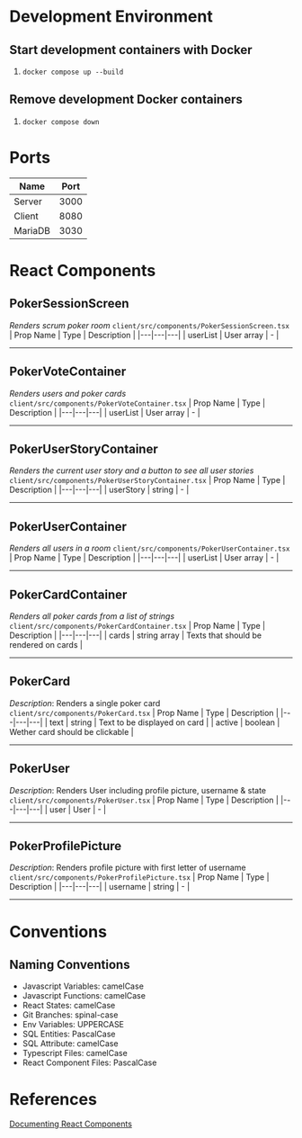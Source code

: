 # Development Environment

## Start development containers with Docker

1. `docker compose up --build`

## Remove development Docker containers

1. `docker compose down`

# Ports

| Name    | Port |
| ------- | ---- |
| Server  | 3000 |
| Client  | 8080 |
| MariaDB | 3030 |

# React Components

## PokerSessionScreen

_Renders scrum poker room_
`client/src/components/PokerSessionScreen.tsx`
| Prop Name | Type | Description |
|---|---|---|
| userList | User array | - |

<hr>

## PokerVoteContainer

_Renders users and poker cards_
`client/src/components/PokerVoteContainer.tsx`
| Prop Name | Type | Description |
|---|---|---|
| userList | User array | - |

<hr>

## PokerUserStoryContainer

_Renders the current user story and a button to see all user stories_
`client/src/components/PokerUserStoryContainer.tsx`
| Prop Name | Type | Description |
|---|---|---|
| userStory | string | - |

<hr>

## PokerUserContainer

_Renders all users in a room_
`client/src/components/PokerUserContainer.tsx`
| Prop Name | Type | Description |
|---|---|---|
| userList | User array | - |

<hr>

## PokerCardContainer

_Renders all poker cards from a list of strings_
`client/src/components/PokerCardContainer.tsx`
| Prop Name | Type | Description |
|---|---|---|
| cards | string array | Texts that should be rendered on cards |

<hr>

## PokerCard

_Description_: Renders a single poker card
`client/src/components/PokerCard.tsx`
| Prop Name | Type | Description |
|---|---|---|
| text | string | Text to be displayed on card |
| active | boolean | Wether card should be clickable |

<hr>

## PokerUser

_Description_: Renders User including profile picture, username & state
`client/src/components/PokerUser.tsx`
| Prop Name | Type | Description |
|---|---|---|
| user | User | - |

<hr>

## PokerProfilePicture

_Description_: Renders profile picture with first letter of username
`client/src/components/PokerProfilePicture.tsx`
| Prop Name | Type | Description |
|---|---|---|
| username | string | - |

<hr>

# Conventions

## Naming Conventions

-   Javascript Variables: camelCase
-   Javascript Functions: camelCase
-   React States: camelCase
-   Git Branches: spinal-case
-   Env Variables: UPPERCASE
-   SQL Entities: PascalCase
-   SQL Attribute: camelCase
-   Typescript Files: camelCase
-   React Component Files: PascalCase

# References

[Documenting React Components](https://plainenglish.io/blog/document-your-react-applications-the-right-way-f648053c3a70)
